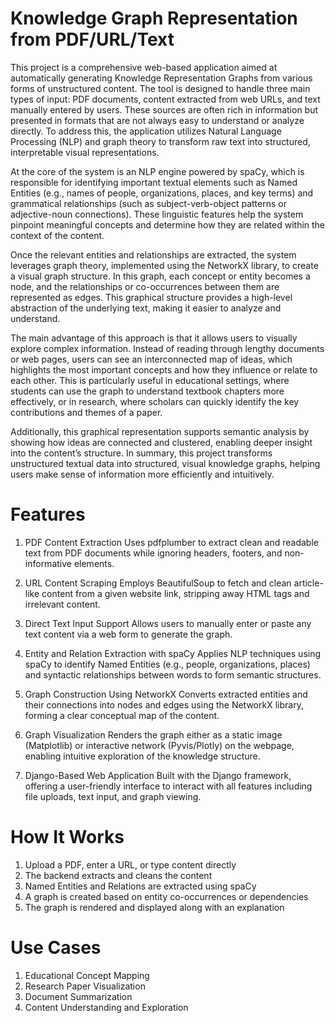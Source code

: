 # Knowledge Graph Representation from PDF/URL/Text
This project is a comprehensive web-based application aimed at automatically generating Knowledge Representation Graphs from various forms of unstructured content. The tool is designed to handle three main types of input: PDF documents, content extracted from web URLs, and text manually entered by users. These sources are often rich in information but presented in formats that are not always easy to understand or analyze directly. To address this, the application utilizes Natural Language Processing (NLP) and graph theory to transform raw text into structured, interpretable visual representations.

At the core of the system is an NLP engine powered by spaCy, which is responsible for identifying important textual elements such as Named Entities (e.g., names of people, organizations, places, and key terms) and grammatical relationships (such as subject-verb-object patterns or adjective-noun connections). These linguistic features help the system pinpoint meaningful concepts and determine how they are related within the context of the content.

Once the relevant entities and relationships are extracted, the system leverages graph theory, implemented using the NetworkX library, to create a visual graph structure. In this graph, each concept or entity becomes a node, and the relationships or co-occurrences between them are represented as edges. This graphical structure provides a high-level abstraction of the underlying text, making it easier to analyze and understand.

The main advantage of this approach is that it allows users to visually explore complex information. Instead of reading through lengthy documents or web pages, users can see an interconnected map of ideas, which highlights the most important concepts and how they influence or relate to each other. This is particularly useful in educational settings, where students can use the graph to understand textbook chapters more effectively, or in research, where scholars can quickly identify the key contributions and themes of a paper.

Additionally, this graphical representation supports semantic analysis by showing how ideas are connected and clustered, enabling deeper insight into the content’s structure. In summary, this project transforms unstructured textual data into structured, visual knowledge graphs, helping users make sense of information more efficiently and intuitively.

# Features
1. PDF Content Extraction
Uses pdfplumber to extract clean and readable text from PDF documents while ignoring headers, footers, and non-informative elements.

2. URL Content Scraping
Employs BeautifulSoup to fetch and clean article-like content from a given website link, stripping away HTML tags and irrelevant content.

3. Direct Text Input Support
Allows users to manually enter or paste any text content via a web form to generate the graph.

4. Entity and Relation Extraction with spaCy
Applies NLP techniques using spaCy to identify Named Entities (e.g., people, organizations, places) and syntactic relationships between words to form semantic structures.

5. Graph Construction Using NetworkX
Converts extracted entities and their connections into nodes and edges using the NetworkX library, forming a clear conceptual map of the content.

6. Graph Visualization
Renders the graph either as a static image (Matplotlib) or interactive network (Pyvis/Plotly) on the webpage, enabling intuitive exploration of the knowledge structure.

7. Django-Based Web Application
Built with the Django framework, offering a user-friendly interface to interact with all features including file uploads, text input, and graph viewing.

# How It Works
1. Upload a PDF, enter a URL, or type content directly
2. The backend extracts and cleans the content
3. Named Entities and Relations are extracted using spaCy
4. A graph is created based on entity co-occurrences or dependencies
5. The graph is rendered and displayed along with an explanation

#  Use Cases
1. Educational Concept Mapping
2. Research Paper Visualization
3. Document Summarization
4. Content Understanding and Exploration

